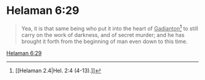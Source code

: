 # Helaman 6:29

> Yea, it is that same being who put it into the heart of <u>Gadianton</u>[^a] to still carry on the work of darkness, and of secret murder; and he has brought it forth from the beginning of man even down to this time.

[Helaman 6:29](https://www.churchofjesuschrist.org/study/scriptures/bofm/hel/6?lang=eng&id=p29#p29)


[^a]: [[Helaman 2.4|Hel. 2:4 (4-13).]]
